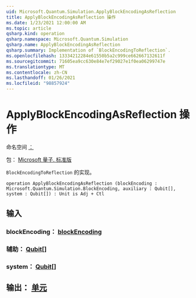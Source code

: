 ```yaml
---
uid: Microsoft.Quantum.Simulation.ApplyBlockEncodingAsReflection
title: ApplyBlockEncodingAsReflection 操作
ms.date: 1/23/2021 12:00:00 AM
ms.topic: article
qsharp.kind: operation
qsharp.namespace: Microsoft.Quantum.Simulation
qsharp.name: ApplyBlockEncodingAsReflection
qsharp.summary: Implementation of `BlockEncodingToReflection`.
ms.openlocfilehash: 13334212284e61550b5a2c999ce662667132611f
ms.sourcegitcommit: 71605ea9cc630e84e7ef29027e1f0ea06299747e
ms.translationtype: MT
ms.contentlocale: zh-CN
ms.lasthandoff: 01/26/2021
ms.locfileid: "98857924"
---
```

# <a name="applyblockencodingasreflection-operation"></a>ApplyBlockEncodingAsReflection 操作

命名空间 [：](xref:Microsoft.Quantum.Simulation)

包： [Microsoft 量子. 标准版](https://nuget.org/packages/Microsoft.Quantum.Standard)


`BlockEncodingToReflection` 的实现。

```qsharp
operation ApplyBlockEncodingAsReflection (blockEncoding : Microsoft.Quantum.Simulation.BlockEncoding, auxiliary : Qubit[], system : Qubit[]) : Unit is Adj + Ctl
```


## <a name="input"></a>输入

### <a name="blockencoding--blockencoding"></a>blockEncoding： [blockEncoding](xref:Microsoft.Quantum.Simulation.BlockEncoding)




### <a name="auxiliary--qubit"></a>辅助： [Qubit](xref:microsoft.quantum.lang-ref.qubit)[]




### <a name="system--qubit"></a>system： [Qubit](xref:microsoft.quantum.lang-ref.qubit)[]





## <a name="output--unit"></a>输出： [单元](xref:microsoft.quantum.lang-ref.unit)


